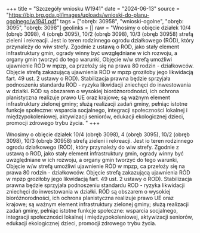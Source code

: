 +++
title = "Szczegóły wniosku W1941"
date = "2024-06-13"
source = "https://bip.brg.gda.pl/images/uploads/wnioski-do-planu-ogolnego/w1941.pdf"
tags = ["obręb: 30958", "wnioski-ogolne", "obręb: 3095", "obręb: 3098"]
geolinks = []
raw = "Wnosimy o obięcie działek 10/4 (obręb 3098), 4 (obręb 3095), 10/2 (obręb 3098), 10/3 (obręb 30958) strefą zieleni i rekreacji. Jest io teren rodzinnego ogrodu działkowego (RÓD), który przynależy do wiw strefy. Zgodnie z ustawą o ROD, jako stały element infrastruktury gmin, ogrady winny być uwzględniane w ich rozwoju, a organy gmin tworzyć do tego warunki, Objęcie w/w strefą umożliwi ujawnienie RÓD w mpzp, ca przełoży się na prawa 80 rodzin - działkowców. Objęcie strefą zakazującą ujawnienia RÓD w mpzp groziłoby jego likwidacją fart. 49 ust. 2 ustawy o ROD). Stabilizacja prawna będzie sprzyjała podnoszeniu standardu ROD - ryzyka likwidacji zniechęci do inwestowania w działki. RÓD są obszarem o wysokiej bioróżnorodności, ich ochrona planistyczna realizuje prawo UE oraz krajowe; są ważnym element infrastruktury zielonej gminy; służą realizacji zadań gminy, pełniąc istotne funkcje społeczne: wsparcia socjalnego, integracji społeczności lokalnej i międzypokoleniowej, aktywizacji seniorów, edukacji ekologicznej dzieci, promocji zdrowego trybu życia. "
+++

Wnosimy o obięcie działek 10/4 (obręb 3098), 4 (obręb 3095), 10/2 (obręb 3098), 10/3 (obręb 30958)
strefą zieleni i rekreacji. Jest io teren rodzinnego ogrodu działkowego (RÓD), który przynależy do wiw strefy.
Zgodnie z ustawą o ROD, jako stały element infrastruktury gmin, ogrady winny być uwzględniane w ich rozwoju, a
organy gmin tworzyć do tego warunki, Objęcie w/w strefą umożliwi ujawnienie RÓD w mpzp, ca przełoży się na
prawa 80 rodzin - działkowców. Objęcie strefą zakazującą ujawnienia RÓD w mpzp groziłoby jego likwidacją fart.
49 ust. 2 ustawy o ROD). Stabilizacja prawna będzie sprzyjała podnoszeniu standardu ROD - ryzyka likwidacji
zniechęci do inwestowania w działki. RÓD są obszarem o wysokiej bioróżnorodności, ich ochrona planistyczna
realizuje prawo UE oraz krajowe; są ważnym element infrastruktury zielonej gminy; służą realizacji zadań gminy,
pełniąc istotne funkcje społeczne: wsparcia socjalnego, integracji społeczności lokalnej i międzypokoleniowej,
aktywizacji seniorów, edukacji ekologicznej dzieci, promocji zdrowego trybu życia.



